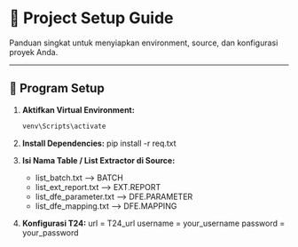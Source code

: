 # 📘 Project Setup Guide

Panduan singkat untuk menyiapkan environment, source, dan konfigurasi proyek Anda.

---

## 🔧 Program Setup

1. **Aktifkan Virtual Environment:**
   ```bash
   venv\Scripts\activate

2. **Install Dependencies:**
    pip install -r req.txt

3. **Isi Nama Table / List Extractor di Source:**
    - list_batch.txt --> BATCH
    - list_ext_report.txt --> EXT.REPORT
    - list_dfe_parameter.txt --> DFE.PARAMETER
    - list_dfe_mapping.txt --> DFE.MAPPING

4. **Konfigurasi T24:**
    url = T24_url
    username = your_username
    password = your_password